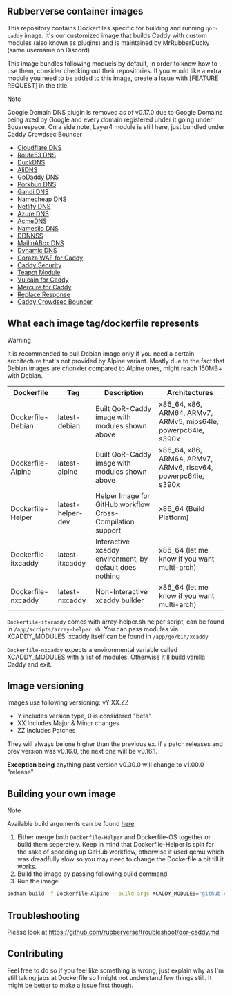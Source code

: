 ## Rubberverse container images

This repository contains Dockerfiles specific for building and running `qor-caddy` image. It's our customized image that builds Caddy with custom modules (also known as plugins) and is maintained by MrRubberDucky (same username on Discord)

This image bundles following moduels by default, in order to know how to use them, consider checking out their repositories. If you would like a extra module you need to be added to this image, create a Issue with [FEATURE REQUEST] in the title.

>[!NOTE]
> Google Domain DNS plugin is removed as of v0.17.0 due to Google Domains being axed by Google and every domain registered under it going under Squarespace. On a side note, Layer4 module is still here, just bundled under Caddy Crowdsec Bouncer

- [Cloudflare DNS](https://github.com/caddy-dns/cloudflare)
- [Route53 DNS](https://github.com/caddy-dns/route53)
- [DuckDNS](https://github.com/caddy-dns/duckdns)
- [AliDNS](https://github.com/caddy-dns/alidns)
- [GoDaddy DNS](https://github.com/caddy-dns/godaddy)
- [Porkbun DNS](https://github.com/caddy-dns/porkbun)
- [Gandi DNS](https://github.com/caddy-dns/gandi)
- [Namecheap DNS](https://github.com/caddy-dns/namecheap)
- [Netlify DNS](https://github.com/caddy-dns/netlify)
- [Azure DNS](https://github.com/caddy-dns/azure)
- [AcmeDNS](https://github.com/caddy-dns/acmedns)
- [Namesilo DNS](https://github.com/caddy-dns/namesilo)
- [DDNNSS](https://github.com/caddy-dns/ddnnss)
- [MailInABox DNS](https://github.com/caddy-dns/mailinabox)
- [Dynamic DNS](https://github.com/mholt/caddy-dynamicdns)
- [Coraza WAF for Caddy](https://github.com/corazawaf/coraza-caddy)
- [Caddy Security](https://github.com/greenpau/caddy-security)
- [Teapot Module](https://github.com/hairyhenderson/caddy-teapot-module)
- [Vulcain for Caddy](https://github.com/vulcain/caddy)
- [Mercure for Caddy](https://github.com/mercure/caddy)
- [Replace Response](https://github.com/caddyserver/replace-response)
- [Caddy Crowdsec Bouncer](https://github.com/hslatman/caddy-crowdsec-bouncer)

## What each image tag/dockerfile represents

> [!WARNING]
> It is recommended to pull Debian image only if you need a certain architecture that's not provided by Alpine variant. Mostly due to the fact that Debian images are chonkier compared to Alpine ones, might reach 150MB+ with Debian.

| Dockerfile | Tag | Description | Architectures |
|-----------|------|-------------|-----------------------------------------------------|
| Dockerfile-Debian | latest-debian | Built QoR-Caddy image with modules shown above | x86_64, x86, ARM64, ARMv7, ARMv5, mips64le, powerpc64le, s390x |
| Dockerfile-Alpine | latest-alpine | Built QoR-Caddy image with modules shown above | x86_64, x86, ARM64, ARMv7, ARMv6, riscv64, powerpc64le, s390x  |
| Dockerfile-Helper | latest-helper-dev | Helper Image for GitHub workflow Cross-Compilation support | x86_64 (Build Platform) |
| Dockerfile-itxcaddy | latest-itxcaddy | Interactive xcaddy environment, by default does nothing | x86_64 (let me know if you want multi-arch) |
| Dockerfile-nxcaddy | latest-nxcaddy | Non-Interactive xcaddy builder | x86_64 (let me know if you want multi-arch) |

`Dockerfile-itxcaddy` comes with array-helper.sh helper script, can be found in `/app/scripts/array-helper.sh`. You can pass modules via XCADDY_MODULES. xcaddy itself can be found in `/app/go/bin/xcaddy`

`Dockerfile-nxcaddy` expects a environmental variable called XCADDY_MODULES with a list of modules. Otherwise it'll build vanilla Caddy and exit.

## Image versioning

Images use following versioning:
vY.XX.ZZ

- Y includes version type, 0 is considered "beta"
- XX Includes Major & Minor changes
- ZZ Includes Patches

They will always be one higher than the previous ex. if a patch releases and prev version was v0.16.0, the next one will be v0.16.1.

**Exception being** anything past version v0.30.0 will change to v1.00.0 "release"

## Building your own image

>[!NOTE]
> Available build arguments can be found [here](https://github.com/rubberverse/blob/main/build.md)

1. Either merge both `Dockerfile-Helper` and Dockerfile-OS together or build them seperately. Keep in mind that Dockerfile-Helper is split for the sake of speeding up GitHub workflow, otherwise it used qemu which was dreadfully slow so you may need to change the Dockerfile a bit till it works.
2. Build the image by passing following build command 
3. Run the image

```bash
podman build -f Dockerfile-Alpine --build-args XCADDY_MODULES="github.com/caddy-dns/cloudflare github.com/hslatman/caddy-crowdsec-bouncer"
```

## Troubleshooting

Please look at https://github.com/rubberverse/troubleshoot/qor-caddy.md

## Contributing

Feel free to do so if you feel like something is wrong, just explain why as I'm still taking jabs at Dockerfile so I might not understand few things still. It might be better to make a issue first though.

